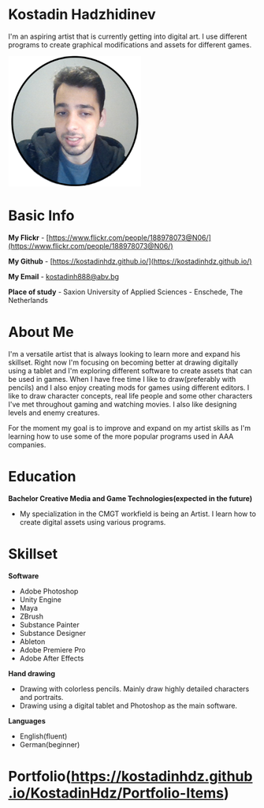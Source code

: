 # Kostadin Hadzhidinev
I'm an aspiring artist that is currently getting into digital art. I use different programs to create graphical modifications and assets for different games.

<img src="imageofguy.png" width="270">

# Basic Info

**My Flickr** - [https://www.flickr.com/people/188978073@N06/](https://www.flickr.com/people/188978073@N06/)

**My Github** - [https://kostadinhdz.github.io/](https://kostadinhdz.github.io/)

**My Email** - kostadinh888@abv.bg

**Place of study** - Saxion University of Applied Sciences - Enschede, The Netherlands

# About Me

I'm a versatile artist that is always looking to learn more and expand his skillset. Right now I'm focusing on becoming better at drawing digitally using a tablet and I'm exploring different software to create assets that can be used in games. When I have free time I like to draw(preferably with pencils) and I also enjoy creating mods for games using different editors. I like to draw character concepts, real life people and some other characters I've met throughout gaming and watching movies. I also like designing levels and enemy creatures.

For the moment my goal is to improve and expand on my artist skills as I'm learning how to use some of the more popular programs used in AAA companies.

# Education

**Bachelor Creative Media and Game Technologies(expected in the future)**

- My specialization in the CMGT workfield is being an Artist. I learn how to create digital assets using various programs.

# Skillset

**Software**
- Adobe Photoshop
- Unity Engine
- Maya
- ZBrush
- Substance Painter
- Substance Designer
- Ableton
- Adobe Premiere Pro
- Adobe After Effects

**Hand drawing**
- Drawing with colorless pencils. Mainly draw highly detailed characters and portraits.
- Drawing using a digital tablet and Photoshop as the main software.

**Languages**
- English(fluent)
- German(beginner)

# Portfolio(https://kostadinhdz.github.io/KostadinHdz/Portfolio-Items)
